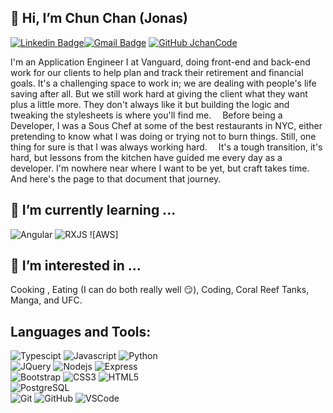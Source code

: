 ## 👋 Hi, I’m Chun Chan (Jonas)
 [![Linkedin Badge](https://img.shields.io/badge/-jonaschan-blue?style=flat&logo=linkedin)](https://www.linkedin.com/in/jonaschan/)[![Gmail Badge](https://img.shields.io/badge/-JChanCode@gmail.com-c14438?style=flat-square&logo=Gmail&logoColor=white&link=mailto:JChanCode@gmail.com)](mailto:JChanCode@gmail.com)
 [![GitHub JchanCode](https://img.shields.io/github/followers/JchanCode?label=follow&style=social)](https://github.com/JchanCode)
 

I'm an Application Engineer I at Vanguard, doing front-end and back-end work for our clients to help plan and track their retirement and financial goals. It's a challenging space to work in; we are dealing with people's life saving after all. But we still work hard at giving the client what they want plus a little more. They don't always like it but building the logic and tweaking the stylesheets is where you'll find me.
 Before being a Developer, I was a Sous Chef at some of the best restaurants in NYC, either pretending to know what I was doing or trying not to burn things. Still, one thing for sure is that I was always working hard.
 It's a tough transition, it's hard, but lessons from the kitchen have guided me every day as a developer. I'm nowhere near where I want to be yet, but craft takes time. And here's the page to that document that journey.


## 🌱 I’m currently learning ...
![Angular](https://img.shields.io/badge/-ANGULAR-black?style=flat-square&logo=angular)
![RXJS](https://img.shields.io/badge/-Rxjs-black?style=flat-square&logo=rxjs)
![AWS]

## 👀 I’m interested in ...
Cooking , Eating (I can do both really well :smirk:), Coding, Coral Reef Tanks, Manga, and UFC.

## Languages and Tools:
  ![Typescipt](https://img.shields.io/badge/-typescript-black?style=flat-square&logo=typescript) 
  ![Javascript](https://img.shields.io/badge/JavaScript-323330?style=for-the-badge&logo=javascript&logoColor=F7DF1E)
  ![Python](https://img.shields.io/badge/-Python-black?style=flat-square&logo=python)
<br>
  ![JQuery](http://img.shields.io/badge/-JQuery-black?style=flat-square&logo=jquery)
  ![Nodejs](https://img.shields.io/badge/-NodeJS-black?style=flat-square&logo=Node.js)
  ![Express](https://img.shields.io/badge/-Express-black?style=flat-square&logo=express)
<br>
  ![Bootstrap](https://img.shields.io/badge/-Bootstrap-563D7C?style=flat-square&logo=bootstrap)
  ![CSS3](https://img.shields.io/badge/-CSS3-1572B6?style=flat-square&logo=css3)
  ![HTML5](https://img.shields.io/badge/-HTML5-E34F26?style=flat-square&logo=html5&logoColor=white)
<br>
  ![PostgreSQL](http://img.shields.io/badge/-PostgreSQL-black?style=flat-square&logo=postgresql)
<br>
  ![Git](https://img.shields.io/badge/-Git-black?style=flat-square&logo=git)
  ![GitHub](https://img.shields.io/badge/-GitHub-181717?style=flat-square&logo=github)
  ![VSCode](https://img.shields.io/badge/-VS_Code-007ACC?style=flat-square&logo=visual-studio-code)  
<!---
JchanCode/JchanCode is a ✨ special ✨ repository because its `README.md` (this file) appears on your GitHub profile.
You can click the Preview link to take a look at your changes.
--->
